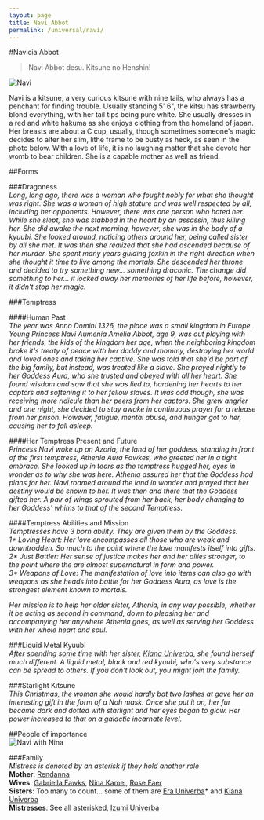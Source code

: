 ```yaml
---
layout: page
title: Navi Abbot
permalink: /universal/navi/
---
```

#Navicia Abbot

>Navi Abbot desu. Kitsune no Henshin!

![Navi](https://static.f-list.net/images/charimage/1447365.jpg "Navi")

Navi is a kitsune, a very curious kitsune with nine tails, who always has a penchant for finding trouble. Usually standing 5' 6", the kitsu has strawberry blond everything, with her tail tips being pure white. She usually dresses in a red and white hakuma as she enjoys clothing from the homeland of japan. Her breasts are about a C cup, usually, though sometimes someone's magic decides to alter her slim, lithe frame to be busty as heck, as seen in the photo below. With a love of life, it is no laughing matter that she devote her womb to bear children. She is a capable mother as well as friend.  
  
##Forms  

###Dragoness  
_Long, long ago, there was a woman who fought nobly for what she thought was right. She was a woman of high stature and was well respected by all, including her opponents. However, there was one person who hated her. While she slept, she was stabbed in the heart by an assassin, thus killing her. She did awake the next morning, however, she was in the body of a kyuubi. She looked around, noticing others around her, being called sister by all she met. It was then she realized that she had ascended because of her murder. She spent many years guiding foxkin in the right direction when she thought it time to live among the mortals. She descended her throne and decided to try something new... something draconic. The change did something to her... it locked away her memories of her life before, however, it didn't stop her magic._  
  
###Temptress  

####Human Past  
_The year was Anno Domini 1326, the place was a small kingdom in Europe. Young Princess Navi Aumenia Amelia Abbot, age 9, was out playing with her friends, the kids of the kingdom her age, when the neighboring kingdom broke it's treaty of peace with her daddy and mommy, destroying her world and loved ones and taking her captive. She was told that she'd be part of the big family, but instead, was treated like a slave. She prayed nightly to her Goddess Aura, who she trusted and obeyed with all her heart. She found wisdom and saw that she was lied to, hardening her hearts to her captors and softening it to her fellow slaves. It was odd though, she was receiving more ridicule than her peers from her captors. She grew angrier and one night, she decided to stay awake in continuous prayer for a release from her prison. However, fatigue, mental abuse, and hunger got to her, causing her to fall asleep._  

####Her Temptress Present and Future  
_Princess Navi woke up on Azoria, the land of her goddess, standing in front of the first temptress, Athenia Aura Fawkes, who greeted her in a tight embrace. She looked up in tears as the temptress hugged her, eyes in wonder as to why she was here. Athenia assured her that the Goddess had plans for her. Navi roamed around the land in wonder and prayed that her destiny would be shown to her. It was then and there that the Goddess gifted her. A pair of wings sprouted from her back, her body changing to her Goddess' whims to that of the second Temptress._  

####Temptress Abilities and Mission  
_Temptresses have 3 born ability. They are given them by the Goddess.  
1* Loving Heart: Her love encompasses all those who are weak and downtrodden. So much to the point where the love manifests itself into gifts.  
2* Just Battler: Her sense of justice makes her and her allies stronger, to the point where the are almost supernatural in form and power.  
3* Weapons of Love: The manifestation of love into items can also go with weapons as she heads into battle for her Goddess Aura, as love is the strongest element known to mortals._  

_Her mission is to help her older sister, Athenia, in any way possible, whether it be acting as second in command, down to pleasing her and accompanying her anywhere Athenia goes, as well as serving her Goddess with her whole heart and soul._  

###Liquid Metal Kyuubi  
_After spending some time with her sister, [Kiana Univerba](https://www.f-list.net/c/kiana%20univerba/), she found herself much different. A liquid metal, black and red kyuubi, who's very substance can be spread to others. If you don't look out, you might join the family._  

###Starlight Kitsune  
_This Christmas, the woman she would hardly bat two lashes at gave her an interesting gift in the form of a Noh mask. Once she put it on, her fur became dark and dotted with starlight and her eyes began to glow. Her power increased to that on a galactic incarnate level._  

##People of importance  
![Navi with Nina](https://static.f-list.net/images/charimage/1597905.jpg "Navi and Nina")  

###Family  
_Mistress is denoted by an asterisk if they hold another role_  
__Mother__: [Rendanna](https://www.f-list.net/c/Rendanna/)  
__Wives__: [Gabriella Fawks](https://www.f-list.net/c/Gabriella%20Fawkes/), [Nina Kamei](https://www.f-list.net/c/Nina%20Kamei/), [Rose Faer](https://www.f-list.net/c/Rose%20to%20be%20Changed/)  
__Sisters__: Too many to count... some of them are [Era Univerba](https://www.f-list.net/c/Era%20Univerba/)* and [Kiana Univerba](https://f-list.net/c/kiana%20univerba/)  
__Mistresses__: See all asterisked, [Izumi Univerba](https://www.f-list.net/c/Izumi%20Univerba/)  
